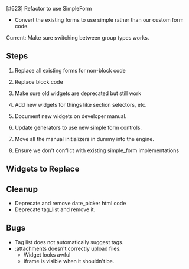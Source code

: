 [#623] Refactor to use SimpleForm

* Convert the existing forms to use simple rather than our custom form code.


Current: Make sure switching between group types works.

## Steps

1. Replace all existing forms for non-block code
2. Replace block code
3. Make sure old widgets are deprecated but still work
4. Add new widgets for things like section selectors, etc.
5. Document new widgets on developer manual.
6. Update generators to use new simple form controls.

10. Move all the manual initializers in dummy into the engine.
10. Ensure we don't conflict with existing simple_form implementations

## Widgets to Replace


## Cleanup


* Deprecate and remove date_picker html code
* Deprecate tag_list and remove it.

## Bugs

* Tag list does not automatically suggest tags.
* :attachments doesn't correctly upload files.
    - Widget looks awful
    - iframe is visible when it shouldn't be.